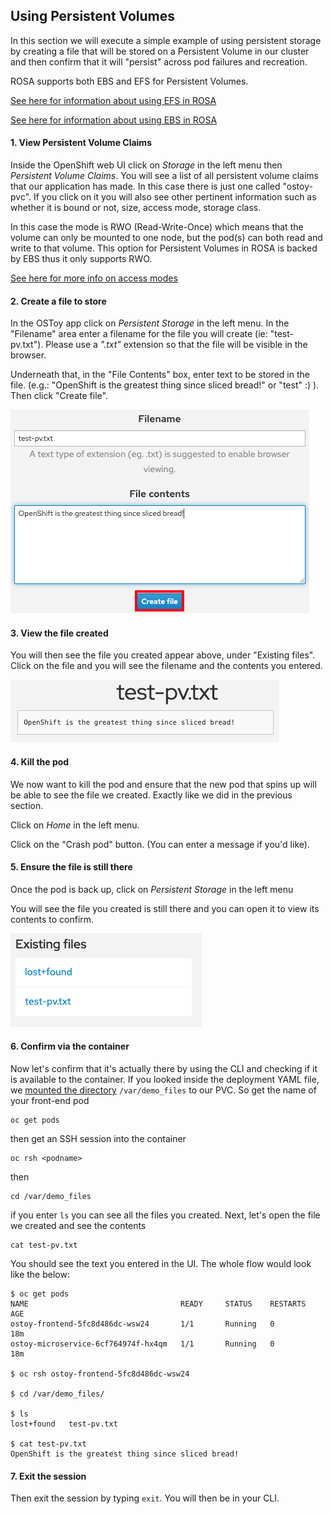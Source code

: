 ## Using Persistent Volumes

In this section we will execute a simple example of using persistent storage by creating a file that will be stored on a Persistent Volume in our cluster and then confirm that it will "persist" across pod failures and recreation.

ROSA supports both EBS and EFS for Persistent Volumes.

[See here for information about using EFS in ROSA](https://docs.openshift.com/rosa/storage/persistent_storage/osd-persistent-storage-aws.html)

[See here for information about using EBS in ROSA](https://docs.openshift.com/rosa/storage/persistent_storage/rosa-persistent-storage-aws-ebs.html)

#### 1. View Persistent Volume Claims
Inside the OpenShift web UI click on *Storage* in the left menu then *Persistent Volume Claims*. You will see a list of all persistent volume claims that our application has made.  In this case there is just one called "ostoy-pvc".  If you click on it you will also see other pertinent information such as whether it is bound or not, size, access mode, storage class.  

In this case the mode is RWO (Read-Write-Once) which means that the volume can only be mounted to one node, but the pod(s) can both read and write to that volume.  This option for Persistent Volumes in ROSA is backed by EBS thus it only supports RWO.  

[See here for more info on access modes](https://docs.openshift.com/container-platform/latest/storage/understanding-persistent-storage.html#pv-access-modes_understanding-persistent-storage)

#### 2. Create a file to store
In the OSToy app click on *Persistent Storage* in the left menu.  In the "Filename" area enter a filename for the file you will create (ie: "test-pv.txt"). Please use a *".txt"* extension so that the file will be visible in the browser.

Underneath that, in the "File Contents" box, enter text to be stored in the file. (e.g.: "OpenShift is the greatest thing since sliced bread!" or "test" :) ).  Then click "Create file".

![Create File](images/6-ostoy-createfile.png)

#### 3. View the file created
You will then see the file you created appear above, under "Existing files".  Click on the file and you will see the filename and the contents you entered.

![View File](images/6-ostoy-viewfile.png)

#### 4. Kill the pod
We now want to kill the pod and ensure that the new pod that spins up will be able to see the file we created. Exactly like we did in the previous section.

Click on *Home* in the left menu.

Click on the "Crash pod" button.  (You can enter a message if you'd like).

#### 5. Ensure the file is still there
Once the pod is back up, click on *Persistent Storage* in the left menu

You will see the file you created is still there and you can open it to view its contents to confirm.

![ExistingFile](images/6-ostoy-existingfile.png)

#### 6. Confirm via the container
Now let's confirm that it's actually there by using the CLI and checking if it is available to the container.  If you looked inside the deployment YAML file, we [mounted the directory](https://github.com/openshift-cs/rosaworkshop/blob/master/rosa-workshop/ostoy/yaml/ostoy-frontend-deployment.yaml#L61) `/var/demo_files` to our PVC.  So get the name of your front-end pod

	oc get pods

then get an SSH session into the container

	oc rsh <podname>

then

	cd /var/demo_files

if you enter `ls` you can see all the files you created.  Next, let's open the file we created and see the contents

	cat test-pv.txt

You should see the text you entered in the UI.  The whole flow would look like the below:


	$ oc get pods
	NAME                                  READY     STATUS    RESTARTS   AGE
	ostoy-frontend-5fc8d486dc-wsw24       1/1       Running   0          18m
	ostoy-microservice-6cf764974f-hx4qm   1/1       Running   0          18m

	$ oc rsh ostoy-frontend-5fc8d486dc-wsw24

	$ cd /var/demo_files/

	$ ls
	lost+found   test-pv.txt

	$ cat test-pv.txt
	OpenShift is the greatest thing since sliced bread!

#### 7. Exit the session
Then exit the session by typing `exit`. You will then be in your CLI.
